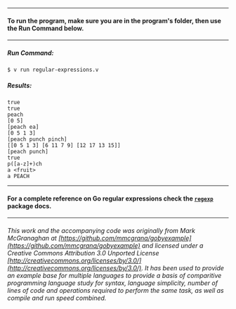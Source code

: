 ___
#### To run the program, make sure you are in the program's folder, then use the Run Command below.
____
##### Run Command:

`$ v run regular-expressions.v`

##### Results:
```
true
true
peach
[0 5]
[peach ea]
[0 5 1 3]
[peach punch pinch]
[[0 5 1 3] [6 11 7 9] [12 17 13 15]]
[peach punch]
true
p([a-z]+)ch
a <fruit>
a PEACH
```
___
#### For a complete reference on Go regular expressions check the [`regexp`](http://golang.org/pkg/regexp/) package docs.
___
###### This work and the accompanying code was originally from Mark McGranaghan at [https://github.com/mmcgrana/gobyexample](https://github.com/mmcgrana/gobyexample) and licensed under a Creative Commons Attribution 3.0 Unported License [http://creativecommons.org/licenses/by/3.0/](http://creativecommons.org/licenses/by/3.0/). It has been used to provide an example base for multiple languages to provide a basis of comparitive programming language study for syntax, language simplicity, number of lines of code and operations required to perform the same task, as well as compile and run speed combined.